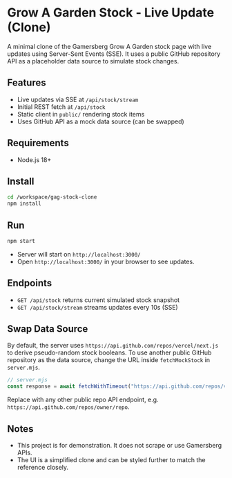 # Grow A Garden Stock - Live Update (Clone)

A minimal clone of the Gamersberg Grow A Garden stock page with live updates using Server-Sent Events (SSE). It uses a public GitHub repository API as a placeholder data source to simulate stock changes.

## Features

- Live updates via SSE at `/api/stock/stream`
- Initial REST fetch at `/api/stock`
- Static client in `public/` rendering stock items
- Uses GitHub API as a mock data source (can be swapped)

## Requirements

- Node.js 18+

## Install

```bash
cd /workspace/gag-stock-clone
npm install
```

## Run

```bash
npm start
```

- Server will start on `http://localhost:3000/`
- Open `http://localhost:3000/` in your browser to see updates.

## Endpoints

- `GET /api/stock` returns current simulated stock snapshot
- `GET /api/stock/stream` streams updates every 10s (SSE)

## Swap Data Source

By default, the server uses `https://api.github.com/repos/vercel/next.js` to derive pseudo-random stock booleans. To use another public GitHub repository as the data source, change the URL inside `fetchMockStock` in `server.mjs`.

```js
// server.mjs
const response = await fetchWithTimeout("https://api.github.com/repos/vercel/next.js", 2000);
```

Replace with any other public repo API endpoint, e.g. `https://api.github.com/repos/owner/repo`.

## Notes

- This project is for demonstration. It does not scrape or use Gamersberg APIs.
- The UI is a simplified clone and can be styled further to match the reference closely.
